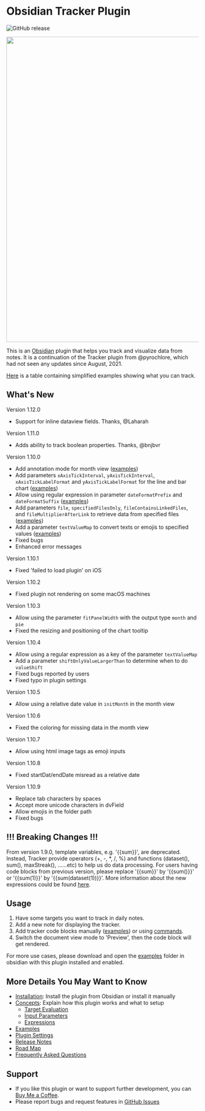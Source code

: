 # Obsidian Tracker Plugin

![GitHub release](https://img.shields.io/github/v/release/greater-than/TrackerGT-obsidian)

<img src="https://raw.githubusercontent.com/greater-than/TrackerGT-obsidian/main/docs/images/screenshot_v1.9.png" width="800">

This is an [Obsidian](https://obsidian.md/) plugin that helps you track and visualize data from notes. It is a continuation of the Tracker plugin from @pyrochlore, which had not seen any updates since August, 2021.

[Here](https://github.com/greater-than/TrackerGT-obsidian/blob/main/docs/Examples.md) is a table containing simplified examples showing what you can track.

## What's New

Version 1.12.0

- Support for inline dataview fields. Thanks, @Laharah

Version 1.11.0

- Adds ability to track boolean properties. Thanks, @bnjbvr

Version 1.10.0

- Add annotation mode for month view ([examples](https://github.com/greater-than/TrackerGT-obsidian/blob/main/examples/TestCalendar.md))
- Add parameters `xAxisTickInterval`, `yAxisTickInterval`, `xAxisTickLabelFormat` and `yAxisTickLabelFormat` for the line and bar chart ([examples](https://github.com/greater-than/TrackerGT-obsidian/blob/main/examples/TestAxisIntervalAndFormat.md))
- Allow using regular expression in parameter `dateFormatPrefix` and `dateFormatSuffix` ([examples](https://github.com/greater-than/TrackerGT-obsidian/blob/main/examples/TestDateFormats.md))
- Add parameters `file`, `specifiedFilesOnly`, `fileContainsLinkedFiles`, and `fileMultiplierAfterLink` to retrieve data from specified files ([examples](https://github.com/greater-than/TrackerGT-obsidian/blob/main/examples/TestSpecifiedFiles.md))
- Add a parameter `textValueMap` to convert texts or emojis to specified values ([examples](https://github.com/greater-than/TrackerGT-obsidian/blob/main/examples/TestTextValueMap.md))
- Fixed bugs
- Enhanced error messages

Version 1.10.1

- Fixed 'failed to load plugin' on iOS

Version 1.10.2

- Fixed plugin not rendering on some macOS machines

Version 1.10.3

- Allow using the parameter `fitPanelWidth` with the output type `month` and `pie`
- Fixed the resizing and positioning of the chart tooltip

Version 1.10.4

- Allow using a regular expression as a key of the parameter `textValueMap`
- Add a parameter `shiftOnlyValueLargerThan` to determine when to do `valueShift`
- Fixed bugs reported by users
- Fixed typo in plugin settings

Version 1.10.5

- Allow using a relative date value in `initMonth` in the month view

Version 1.10.6

- Fixed the coloring for missing data in the month view

Version 1.10.7

- Allow using html image tags as emoji inputs

Version 1.10.8

- Fixed startDat/endDate misread as a relative date

Version 1.10.9

- Replace tab characters by spaces
- Accept more unicode characters in dvField
- Allow emojis in the folder path
- Fixed bugs

## !!! Breaking Changes !!!

From version 1.9.0, template variables, e.g. '{{sum}}', are deprecated. Instead, Tracker provide operators (+, -, \*, /, %) and functions (dataset(), sum(), maxStreak(), ......etc) to help us do data processing. For users having code blocks from previous version, please replace '{{sum}}' by '{{sum()}}' or '{{sum(1)}}' by '{{sum(dataset(1))}}'. More information about the new expressions could be found [here](https://github.com/greater-than/TrackerGT-obsidian/blob/main/docs/Expressions.md).

## Usage

1. Have some targets you want to track in daily notes.
2. Add a new note for displaying the tracker.
3. Add tracker code blocks manually ([examples](https://github.com/greater-than/TrackerGT-obsidian/tree/main/examples)) or using [commands](https://github.com/greater-than/TrackerGT-obsidian/blob/main/docs/Commands.md).
4. Switch the document view mode to 'Preview', then the code block will get rendered.

For more use cases, please download and open the [examples](https://github.com/greater-than/TrackerGT-obsidian/tree/main/examples) folder in obsidian with this plugin installed and enabled.

## More Details You May Want to Know

- [Installation](https://github.com/greater-than/TrackerGT-obsidian/blob/main/docs/Installation.md): Install the plugin from Obsidian or install it manually
- [Concepts](https://github.com/greater-than/TrackerGT-obsidian/blob/main/docs/Concepts.md): Explain how this plugin works and what to setup
  - [Target Evaluation](https://github.com/greater-than/TrackerGT-obsidian/blob/main/docs/TargetEvaluation.md)
  - [Input Parameters](https://github.com/greater-than/TrackerGT-obsidian/blob/main/docs/InputParameters.md)
  - [Expressions](https://github.com/greater-than/TrackerGT-obsidian/blob/main/docs/Expressions.md)
- [Examples](https://github.com/greater-than/TrackerGT-obsidian/blob/main/docs/Examples.md)
- [Plugin Settings](https://github.com/greater-than/TrackerGT-obsidian/blob/main/docs/Settings.md)
- [Release Notes](https://github.com/greater-than/TrackerGT-obsidian/blob/main/docs/ReleaseNotes.md)
- [Road Map](https://github.com/greater-than/TrackerGT-obsidian/blob/main/docs/RoadMap.md)
- [Frequently Asked Questions](https://github.com/greater-than/TrackerGT-obsidian/blob/main/docs/Questions.md)

## Support

- If you like this plugin or want to support further development, you can [Buy Me a Coffee](https://www.buymeacoffee.com/greater-than).
- Please report bugs and request features in [GitHub Issues](https://github.com/greater-than/TrackerGT-obsidian/issues)
